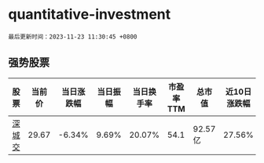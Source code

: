 # quantitative-investment

`最后更新时间：2023-11-23 11:30:45 +0800`

## 强势股票

|股票|当前价|当日涨跌幅|当日振幅|当日换手率|市盈率TTM|总市值|近10日涨跌幅|
|----|----|----|----|----|----|----|----|
|[深城交](https://xueqiu.com/S/SZ301091)|29.67|-6.34%|9.69%|20.07%|54.1|92.57亿|27.56%|
